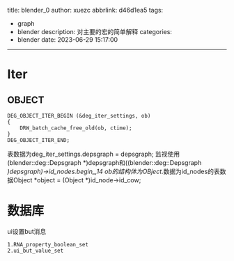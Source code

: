 title: blender_0
author: xuezc
abbrlink: d46d1ea5
tags:
  - graph
  - blender
description: 对主要的宏的简单解释
categories:
  - blender
date: 2023-06-29 15:17:00
---
# Iter
## OBJECT
```
DEG_OBJECT_ITER_BEGIN (&deg_iter_settings, ob)
{
	DRW_batch_cache_free_old(ob, ctime);
}
DEG_OBJECT_ITER_END;
```
表数据为deg_iter_settings.depsgraph = depsgraph;
监视使用(blender::deg::Depsgraph *)depsgraph和((blender::deg::Depsgraph *)depsgraph)->id_nodes.begin_,14
ob的结构体为OBject*.数据为id_nodes的表数据Object *object = (Object *)id_node->id_cow;

# 数据库
ui设置but消息
```
1.RNA_property_boolean_set
2.ui_but_value_set
```